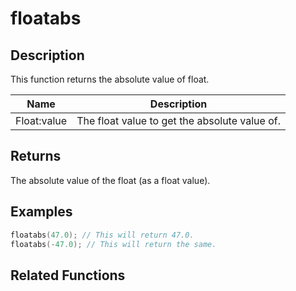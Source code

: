 # floatabs

## Description

This function returns the absolute value of float.

| Name        | Description                                   |
| ----------- | --------------------------------------------- |
| Float:value | The float value to get the absolute value of. |

## Returns

The absolute value of the float (as a float value).

## Examples

```c
floatabs(47.0); // This will return 47.0.
floatabs(-47.0); // This will return the same.
```

## Related Functions
